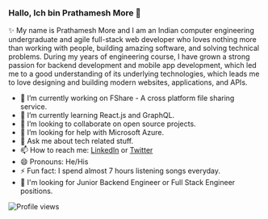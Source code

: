 ### Hallo, Ich bin Prathamesh More 👋

✨ My name is Prathamesh More and I am an Indian computer engineering undergraduate and agile full-stack web developer who loves nothing more than working with people, building amazing software, and solving technical problems. During my years of engineering course, I have grown a strong passion for backend development and mobile app development, which led me to a good understanding of its underlying technologies, which leads me to love designing and building modern websites, applications, and APIs.

- 🔭 I’m currently working on FShare - A cross platform file sharing service.
- 🌱 I’m currently learning React.js and GraphQL.
- 👯 I’m looking to collaborate on open source projects.
- 🤔 I’m looking for help with Microsoft Azure.
- 💬 Ask me about tech related stuff.
- 📫 How to reach me: [LinkedIn](https://www.linkedin.com/in/prathamesh-more/) or [Twitter](https://twitter.com/pprathameshmore)
- 😄 Pronouns: He/His
- ⚡ Fun fact: I spend almost 7 hours listening songs everyday.
- 💼 I'm looking for Junior Backend Engineer or Full Stack Engineer positions.

![Profile views](https://komarev.com/ghpvc/?username=pprathameshmore&color=yellow)
